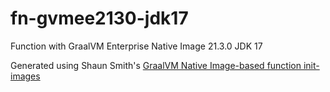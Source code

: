 # fn-gvmee2130-jdk17
Function with GraalVM Enterprise Native Image 21.3.0 JDK 17

Generated using Shaun Smith's [GraalVM Native Image-based function init-images](https://github.com/shaunsmith/graalvm-fn-init-images)


